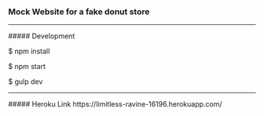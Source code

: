 ### Mock Website for a fake donut store
<hr/>
##### Development

$ npm install

$ npm start

$ gulp dev
<hr/>
##### Heroku Link
https://limitless-ravine-16196.herokuapp.com/

